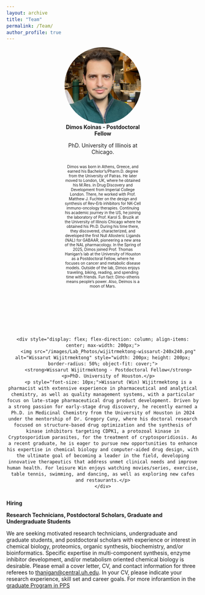 ```yaml
---
layout: archive
title: "Team"
permalink: /Team/
author_profile: true
---
```


<div style="display: flex; justify-content: center; gap: 100px; flex-wrap: wrap; text-align: center;">
    <div style="display: flex; flex-direction: column; align-items: center; max-width: 200px;">
        <img src="/images/Lab_Photos/Dimos_240-240.png" alt="Dimos Koinas" style="width: 200px; height: 200px; border-radius: 50%; object-fit: cover;">
        <strong>Dimos Koinas - Postdoctoral Fellow</strong>
        <p>PhD. University of Illinois at Chicago.</p>
        <p style="font-size: 10px;">Dimos was born in Athens, Greece, and earned his Bachelor’s/Pharm.D. degree from the University of Patras. He later moved to London, UK, where he obtained his M.Res. in Drug Discovery and Development from Imperial College London. There, he worked with Prof. Matthew J. Fuchter on the design and synthesis of Rev-Erb inhibitors for NK-Cell immuno-oncology therapies. Continuing his academic journey in the US, he joining the laboratory of Prof. Karol S. Bruzik at the University of Illinois Chicago where he obtained his Ph.D. During his time there, they discovered, characterized, and developed the first Null Allosteric Ligands (NAL) for GABAAR, pioneering a new area of the NAL pharmacology. In the Spring of 2025, Dimos joined Prof. Thomas Hanigan’s lab at the University of Houston as a Postdoctoral Fellow, where he focuses on cancer and metabolic disease models. Outside of the lab, Dimos enjoys traveling, biking, reading, and spending time with friends. Fun fact: Dimo-sthenis means people’s power. Also, Deimos is a moon of Mars.</p>
    </div>

    <div style="display: flex; flex-direction: column; align-items: center; max-width: 200px;">
        <img src="/images/Lab_Photos/wijitrmektong-wissarut-240x240.png" alt="Wissarut Wijitrmektong" style="width: 200px; height: 200px; border-radius: 50%; object-fit: cover;">
        <strong>Wissarut Wijitrmektong - Postdoctoral Fellow</strong>
        <p>PhD. University of Houston.</p>
        <p style="font-size: 10px;">Wissarut (Win) Wijitrmektong is a pharmacist with extensive experience in pharmaceutical and analytical chemistry, as well as quality management systems, with a particular focus on late-stage pharmaceutical drug product development. Driven by a strong passion for early-stage drug discovery, he recently earned a Ph.D. in Medicinal Chemistry from the University of Houston in 2024 under the mentorship of Dr. Gregory Cuny, where his doctoral research focused on structure-based drug optimization and the synthesis of kinase inhibitors targeting CDPK1, a protozoal kinase in Cryptosporidium parasites, for the treatment of cryptosporidiosis. As a recent graduate, he is eager to pursue new opportunities to enhance his expertise in chemical biology and computer-aided drug design, with the ultimate goal of becoming a leader in the field, developing innovative therapeutics that address unmet clinical needs and improve human health. For leisure Win enjoys watching movies/series, exercise, table tennis, swimming, and dancing, as well as exploring new cafes and restaurants.</p>
    </div>
</div>


**Hiring**

**Research Technicians, Postdoctoral Scholars, Graduate and Undergraduate Students**

We are seeking motivated research technicians, undergraduate and graduate students, and postdoctoral scholars with experience or interest in chemical biology, proteomics, organic synthesis, biochemistry, and/or bioinformatics. Specific expertise in multi-component synthesis, enzyme inhibitor development, and/or metabolism oriented chemical biology is desirable. Please email a cover letter, CV, and contact information for three referees to [thanigan@central.uh.edu](mailto:thanigan@cougernet.uh.edu?subject=Postdoc%20Applicant). In your CV, please indicate your research experience, skill set and career goals. For more inforamtion in the [graduate Program in PPS](https://publications.uh.edu/preview_program.php?catoid=30&poid=10941)
